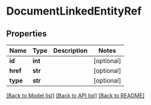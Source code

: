 # DocumentLinkedEntityRef

## Properties
Name | Type | Description | Notes
------------ | ------------- | ------------- | -------------
**id** | **int** |  | [optional] 
**href** | **str** |  | [optional] 
**type** | **str** |  | [optional] 

[[Back to Model list]](../README.md#documentation-for-models) [[Back to API list]](../README.md#documentation-for-api-endpoints) [[Back to README]](../README.md)

